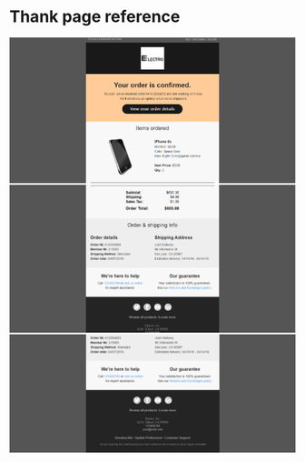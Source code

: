 # Thank page reference

<img src="prints/pagePart1.PNG">
<img src="prints/pagePart2.PNG">
<img src="prints/pagePart3.PNG">

